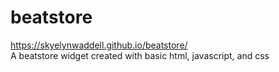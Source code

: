 # beatstore
https://skyelynwaddell.github.io/beatstore/ <br>
A beatstore widget created with basic html, javascript, and css
